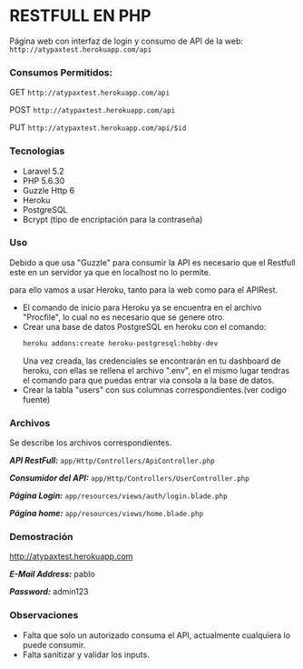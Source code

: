 # RESTFULL EN PHP

Página web con interfaz de login y consumo de API de la web:
```http://atypaxtest.herokuapp.com/api```

### Consumos Permitidos: ###

GET ```http://atypaxtest.herokuapp.com/api```

POST ```http://atypaxtest.herokuapp.com/api```

PUT ```http://atypaxtest.herokuapp.com/api/$id```

### Tecnologias ###
 - Laravel 5.2
 - PHP 5.6.30
 - Guzzle Http 6
 - Heroku
 - PostgreSQL
 - Bcrypt (tipo de encriptación para la contraseña)

### Uso ###

Debido a que usa "Guzzle" para consumir la API es necesario que el Restfull este en un servidor ya que en localhost no lo permite.

para ello vamos a usar Heroku, tanto para la web como para el APIRest.

- El comando de inicio para Heroku ya se encuentra en el archivo "Procfile", lo cual no es necesario que se genere otro.
- Crear una base de datos PostgreSQL en heroku con el comando:
    ```sh
    heroku addons:create heroku-postgresql:hobby-dev
    ```
    Una vez creada, las credenciales se encontrarán en tu dashboard de heroku, con ellas se rellena el archivo ".env", en el mismo lugar tendras el comando para que puedas entrar via consola a la base de datos.
- Crear la tabla "users" con sus columnas correspondientes.(ver codigo fuente)

### Archivos ###

Se describe los archivos correspondientes.

***API RestFull:***
```app/Http/Controllers/ApiController.php```

***Consumidor del API:***
```app/Http/Controllers/UserController.php```

***Página Login:***
```app/resources/views/auth/login.blade.php```

***Página home:***
```app/resources/views/home.blade.php```

### Demostración ###
http://atypaxtest.herokuapp.com

***E-Mail Address:*** pablo

***Password:*** admin123

### Observaciones ###
- Falta que solo un autorizado consuma el API, actualmente cualquiera lo puede consumir.
- Falta sanitizar y validar los inputs.